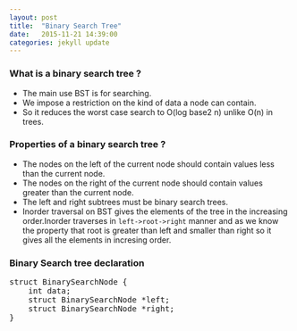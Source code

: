 ```yaml
---
layout: post
title:  "Binary Search Tree"
date:   2015-11-21 14:39:00
categories: jekyll update
---
```


### What is a binary search tree ?

* The main use BST is for searching.
* We impose a restriction on the kind of data a node can contain.
* So it reduces the worst case search to O(log base2 n) unlike O(n) in trees.

### Properties of a binary search tree ?

* The nodes on the left of the current node should contain values less than the current node.
* The nodes on the right of the current node should contain values greater than the current node.
* The left and right subtrees must be binary search trees.
* Inorder traversal on BST gives the elements of the tree in the increasing order.Inorder traverses in `left->root->right` manner and as we know the property that root is greater than left and smaller than right so it gives all the elements in incresing order. 

### Binary Search tree declaration

<pre>struct BinarySearchNode {
	int data;
	struct BinarySearchNode *left;
	struct BinarySearchNode *right;
}</pre>

